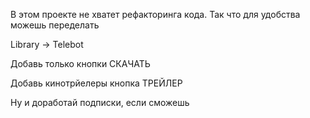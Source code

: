 В этом проекте не хватет рефакторинга кода. Так что для удобства можешь переделать

Library -> Telebot

Добавь только кнопки СКАЧАТЬ

Добавь кинотрйелеры кнопка ТРЕЙЛЕР

Ну и доработай подписки, если сможешь

